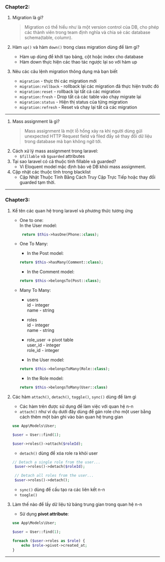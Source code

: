 ### Chapter2:

1. Migration là gì?

   > Migration có thể hiểu như là một version control của DB, cho phép các thành viên trong team định nghĩa và chia sẻ
   các database schema(table, column).

2. Hàm `up()` và hàm `down()` trong class migration dùng để làm gì?

    - Hàm up dùng để khởi tạo bảng, cột hoặc index cho database
    - Hàm down thực hiện các thao tác ngược lại so với hàm up

3. Nêu các câu lệnh migration thông dụng mà bạn biết

    - `migration` - thực thi các migration mới
    - `migration:rollback` - rollback lại các migration đã thực hiện trước đó
    - `migration:reset` - rollback lại tất cả các migration
    - `migration:fresh` - Drop tất cả các table vào chạy migrate lại
    - `migration:status` - Hiện thị status của từng migration
    - `migration:refresh` - Reset và chạy lại tất cả các migration

---

1. Mass assignment là gì?
   > Mass assignment là một lỗ hổng xảy ra khi người dùng gửi unexpected HTTP Request field và filed đấy sẽ thay đổi dữ
   liệu trong database mà bạn không ngờ tới.
2. Cách xử lý mass assignment trong laravel:
    - `$fillable` và `$guarded` attributes
3. Tại sao laravel có cả thuộc tính fillable và guarded?
    - Vì Eloquent model mặc định bảo vệ DB khỏi mass assignment.
4. Cập nhật các thuộc tính trong blacklist
    - Cập Nhật Thuộc Tính Bằng Cách Truy Cập Trực Tiếp hoặc thay đổi guarded tạm thời.

---

### Chapter3:

1. Kể tên các quan hệ trong laravel và phương thức tương ứng

    - One to one:  
      In the User model:
      ``` php
       return $this->hasOne(Phone::class);
       ```
    - One To Many:
        - In the Post model:
        ``` php
        return $this->hasMany(Comment::class);
        ```
        - In the Comment model:
        ``` php
        return $this->belongsTo(Post::class);
        ```
    - Many To Many:
        - users  
          id - integer  
          name - string

        - roles  
          id - integer  
          name - string

        - role_user -> pivot table  
          user_id - integer  
          role_id - integer

        - In the User model:
        ``` php
        return $this->belongsToMany(Role::class);
        ```

        - In the Role model:
        ``` php
        return $this->belongsToMany(User::class)
        ```
2. Các hàm `attach()`, `detach()`, `toggle()`, `sync()` dùng để làm gì
    - Các hàm trên được sử dụng để làm việc với quan hệ n-n
    - `attach()` như ví dụ dưới đây dùng để gán role cho một user bằng cách thêm một bản ghi vào bản quan hệ trung gian
    ``` php
    use App\Models\User;

    $user = User::find(1);

    $user->roles()->attach($roleId);
    ```
    - `detach()` dùng để xóa role ra khỏi user
   ``` php
   // Detach a single role from the user...
    $user->roles()->detach($roleId);

    // Detach all roles from the user...
    $user->roles()->detach(); 
   ```
    - `sync()` dùng để cấu tạo ra các liên kết n-n
    - `toogle()`
3. Làm thế nào để lấy dữ liệu từ bảng trung gian trong quan hệ n-n
    - Sử dụng **pivot attribute**:
    ```php
    use App\Models\User;
    
    $user = User::find(1);
    
    foreach ($user->roles as $role) {
        echo $role->pivot->created_at;
    }
    ```

---

